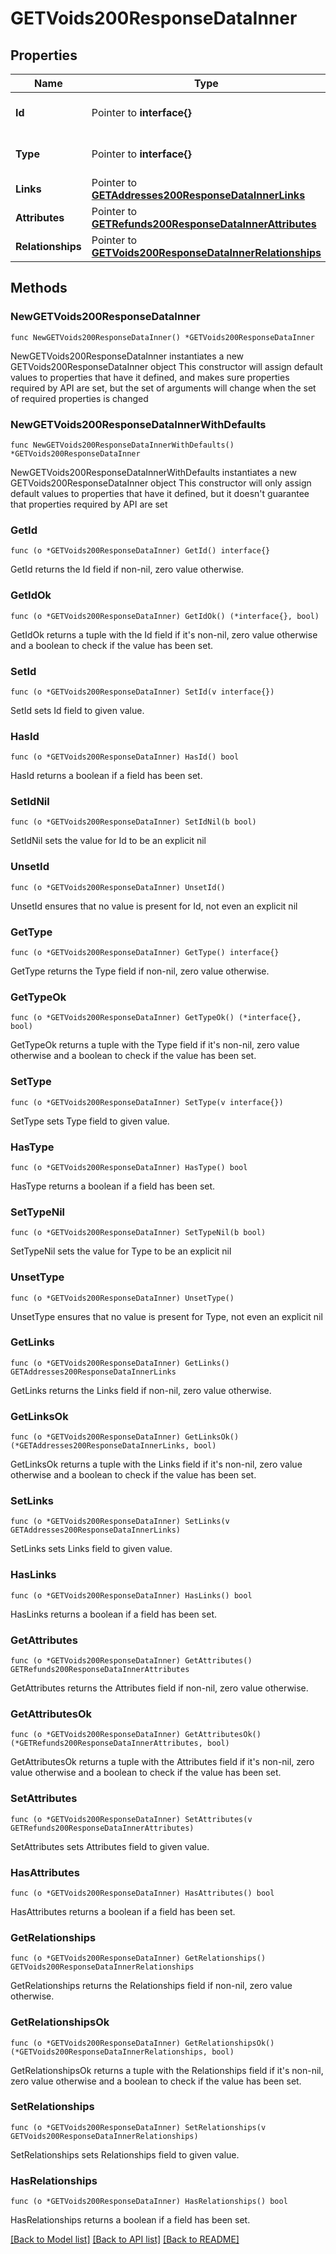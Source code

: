 # GETVoids200ResponseDataInner

## Properties

Name | Type | Description | Notes
------------ | ------------- | ------------- | -------------
**Id** | Pointer to **interface{}** | The resource&#39;s id | [optional] 
**Type** | Pointer to **interface{}** | The resource&#39;s type | [optional] 
**Links** | Pointer to [**GETAddresses200ResponseDataInnerLinks**](GETAddresses200ResponseDataInnerLinks.md) |  | [optional] 
**Attributes** | Pointer to [**GETRefunds200ResponseDataInnerAttributes**](GETRefunds200ResponseDataInnerAttributes.md) |  | [optional] 
**Relationships** | Pointer to [**GETVoids200ResponseDataInnerRelationships**](GETVoids200ResponseDataInnerRelationships.md) |  | [optional] 

## Methods

### NewGETVoids200ResponseDataInner

`func NewGETVoids200ResponseDataInner() *GETVoids200ResponseDataInner`

NewGETVoids200ResponseDataInner instantiates a new GETVoids200ResponseDataInner object
This constructor will assign default values to properties that have it defined,
and makes sure properties required by API are set, but the set of arguments
will change when the set of required properties is changed

### NewGETVoids200ResponseDataInnerWithDefaults

`func NewGETVoids200ResponseDataInnerWithDefaults() *GETVoids200ResponseDataInner`

NewGETVoids200ResponseDataInnerWithDefaults instantiates a new GETVoids200ResponseDataInner object
This constructor will only assign default values to properties that have it defined,
but it doesn't guarantee that properties required by API are set

### GetId

`func (o *GETVoids200ResponseDataInner) GetId() interface{}`

GetId returns the Id field if non-nil, zero value otherwise.

### GetIdOk

`func (o *GETVoids200ResponseDataInner) GetIdOk() (*interface{}, bool)`

GetIdOk returns a tuple with the Id field if it's non-nil, zero value otherwise
and a boolean to check if the value has been set.

### SetId

`func (o *GETVoids200ResponseDataInner) SetId(v interface{})`

SetId sets Id field to given value.

### HasId

`func (o *GETVoids200ResponseDataInner) HasId() bool`

HasId returns a boolean if a field has been set.

### SetIdNil

`func (o *GETVoids200ResponseDataInner) SetIdNil(b bool)`

 SetIdNil sets the value for Id to be an explicit nil

### UnsetId
`func (o *GETVoids200ResponseDataInner) UnsetId()`

UnsetId ensures that no value is present for Id, not even an explicit nil
### GetType

`func (o *GETVoids200ResponseDataInner) GetType() interface{}`

GetType returns the Type field if non-nil, zero value otherwise.

### GetTypeOk

`func (o *GETVoids200ResponseDataInner) GetTypeOk() (*interface{}, bool)`

GetTypeOk returns a tuple with the Type field if it's non-nil, zero value otherwise
and a boolean to check if the value has been set.

### SetType

`func (o *GETVoids200ResponseDataInner) SetType(v interface{})`

SetType sets Type field to given value.

### HasType

`func (o *GETVoids200ResponseDataInner) HasType() bool`

HasType returns a boolean if a field has been set.

### SetTypeNil

`func (o *GETVoids200ResponseDataInner) SetTypeNil(b bool)`

 SetTypeNil sets the value for Type to be an explicit nil

### UnsetType
`func (o *GETVoids200ResponseDataInner) UnsetType()`

UnsetType ensures that no value is present for Type, not even an explicit nil
### GetLinks

`func (o *GETVoids200ResponseDataInner) GetLinks() GETAddresses200ResponseDataInnerLinks`

GetLinks returns the Links field if non-nil, zero value otherwise.

### GetLinksOk

`func (o *GETVoids200ResponseDataInner) GetLinksOk() (*GETAddresses200ResponseDataInnerLinks, bool)`

GetLinksOk returns a tuple with the Links field if it's non-nil, zero value otherwise
and a boolean to check if the value has been set.

### SetLinks

`func (o *GETVoids200ResponseDataInner) SetLinks(v GETAddresses200ResponseDataInnerLinks)`

SetLinks sets Links field to given value.

### HasLinks

`func (o *GETVoids200ResponseDataInner) HasLinks() bool`

HasLinks returns a boolean if a field has been set.

### GetAttributes

`func (o *GETVoids200ResponseDataInner) GetAttributes() GETRefunds200ResponseDataInnerAttributes`

GetAttributes returns the Attributes field if non-nil, zero value otherwise.

### GetAttributesOk

`func (o *GETVoids200ResponseDataInner) GetAttributesOk() (*GETRefunds200ResponseDataInnerAttributes, bool)`

GetAttributesOk returns a tuple with the Attributes field if it's non-nil, zero value otherwise
and a boolean to check if the value has been set.

### SetAttributes

`func (o *GETVoids200ResponseDataInner) SetAttributes(v GETRefunds200ResponseDataInnerAttributes)`

SetAttributes sets Attributes field to given value.

### HasAttributes

`func (o *GETVoids200ResponseDataInner) HasAttributes() bool`

HasAttributes returns a boolean if a field has been set.

### GetRelationships

`func (o *GETVoids200ResponseDataInner) GetRelationships() GETVoids200ResponseDataInnerRelationships`

GetRelationships returns the Relationships field if non-nil, zero value otherwise.

### GetRelationshipsOk

`func (o *GETVoids200ResponseDataInner) GetRelationshipsOk() (*GETVoids200ResponseDataInnerRelationships, bool)`

GetRelationshipsOk returns a tuple with the Relationships field if it's non-nil, zero value otherwise
and a boolean to check if the value has been set.

### SetRelationships

`func (o *GETVoids200ResponseDataInner) SetRelationships(v GETVoids200ResponseDataInnerRelationships)`

SetRelationships sets Relationships field to given value.

### HasRelationships

`func (o *GETVoids200ResponseDataInner) HasRelationships() bool`

HasRelationships returns a boolean if a field has been set.


[[Back to Model list]](../README.md#documentation-for-models) [[Back to API list]](../README.md#documentation-for-api-endpoints) [[Back to README]](../README.md)


